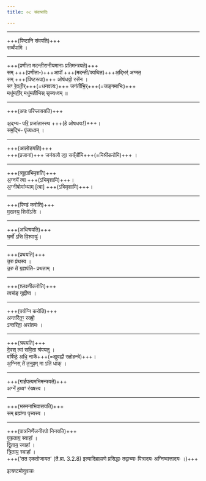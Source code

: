 ```yaml
---
title: ०८ संवापादिः

---
```


____
+++(पिष्टानि संवपति)+++  
सव्वँ॑पामि ।

____
+++(प्रणीता मदन्तीरानीयमानाः प्रतिमन्त्रयते)+++  
सम् +++(प्रणीता-)+++आपो॑ +++(मदन्ती/क्वथित)+++अ॒द्भिर्॑ अग्मत॒  
सम् +++(पिष्टरूपा)+++ ओष॑धयो॒ रसे॑न ।  
सꣳ रे॒वती॒र्+++(=धनवत्यः)+++ जग॑तीभि॒र्+++(=जङ्गमाभिः)+++  
मधु॑मती॒र् मधु॑मतीभिस् सृज्यध्वम्  ॥

____
+++(अपः परिप्लावयति)+++  

अ॒द्भ्यᳶ परि॒ प्रजा॑तास्स्थ +++(हे ओषधयः!)+++।   
सम॒द्भिᳶ पृ॑च्यध्वम् ।
____
+++(आलोडयति)+++  
+++(प्रजानां)+++ जन॑यत्यै त्वा॒ सय्ँयौ᳚मि+++(=मिश्रीकरोमि)+++ ।
____
+++(व्यूह्याभिमृशति)+++  
अ॒ग्नये᳚ त्वा +++(ऽभिमृशामि)+++।   
अ॒ग्नीषोमा᳚भ्याम् [त्वा]  +++(ऽभिमृशामि)+++।  
____
+++(पिण्डं करोति)+++  
म॒खस्य॒ शिरो॑ऽसि ।
____
+++(अधिश्रयति)+++  
घ॒र्मो॑ ऽसि वि॒श्वायुः॑।
____
+++(प्रथयति)+++  
उ॒रु प्र॑थस्व ।  
उ॒रु ते॑ य॒ज्ञप॑तिᳶ प्रथताम् ।  
____
+++(श्लक्ष्णीकरोति)+++  
त्वच॑ङ् गृह्णीष्व ।
____
+++(पर्यग्नि करोति)+++  
अन्तरि॑त॒ꣳ॒ रख्षो॒  
ऽन्तरि॑ता॒ अरा॑तयः ।
____
+++(श्रपयति)+++  
दे॒वस् त्वा॑ सवि॒ता श्र॑पयतु ।   
वर्षि॑ष्ठे॒ अधि॒ नाके᳚+++(=द्युवह्नौ रक्षोहन्त्रे)+++।   
अ॒ग्निस् ते॑ त॒नुव॒म् मा ऽति॑ धाक् ।
____
+++(गार्हपत्यमभिमन्त्रयते)+++  
अग्ने॑ ह॒व्यꣳ र॑ख्षस्व ।
____
+++(भस्मनाभिवासयति)+++  
सम् ब्रह्म॑णा पृच्यस्व ।
____
+++(पात्रनिर्णेजनीरपो निनयति)+++  
ए॒क॒ताय॒ स्वाहा᳚ ।   
द्वि॒ताय॒ स्वाहा᳚ ।    
त्रि॒ताय॒ स्वाहा᳚ ।  
+++('तत एकतोजायत' (तै.ब्रा. 3.2.8) इत्यादिब्राह्मणे प्रसिद्धाः तद्वाच्याः पित्रादयः अग्निष्वात्तादयः ।)+++

 इत्यष्टमोनुवाकः  
